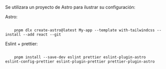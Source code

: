 

Se utilizara un proyecto de Astro para ilustrar su configuración:

Astro:
```shell

	pnpm dlx create-astro@latest My-app --template with-tailwindcss --install --add react --git
```

Eslint + prettier:
```shell

	pnpm install --save-dev eslint prettier eslint-plugin-astro eslint-config-prettier eslint-plugin-prettier prettier-plugin-astro
```
